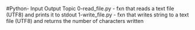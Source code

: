 #Python- Input Output Topic
0-read_file.py - fxn that reads a text file (UTF8) and prints it to stdout
1-write_file.py - fxn that writes string to a text file (UTF8) and returns the number of characters written

